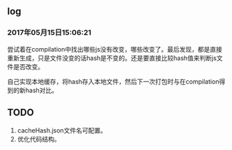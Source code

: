 

## log
### 2017年05月15日15:06:21
尝试着在compilation中找出哪些js没有改变，哪些改变了。最后发现，都是直接重新生成，只是文件没变的话hash是不变的。还是要直接比较hash值来判断js文件是否改变。

自己实现本地缓存，将hash存入本地文件，然后下一次打包时与在compilation得到的新hash对比。

## TODO
1. cacheHash.json文件名可配置。
1. 优化代码结构。

